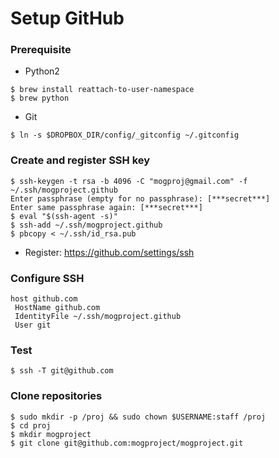 Setup GitHub 
====

### Prerequisite

- Python2

```
$ brew install reattach-to-user-namespace
$ brew python
```

- Git

```
$ ln -s $DROPBOX_DIR/config/_gitconfig ~/.gitconfig
```

### Create and register SSH key

```
$ ssh-keygen -t rsa -b 4096 -C "mogproj@gmail.com" -f ~/.ssh/mogproject.github
Enter passphrase (empty for no passphrase): [***secret***]
Enter same passphrase again: [***secret***]
$ eval "$(ssh-agent -s)"
$ ssh-add ~/.ssh/mogproject.github
$ pbcopy < ~/.ssh/id_rsa.pub
```

- Register: https://github.com/settings/ssh

### Configure SSH

```
host github.com
 HostName github.com
 IdentityFile ~/.ssh/mogproject.github
 User git
```

### Test

```
$ ssh -T git@github.com
```

### Clone repositories

```
$ sudo mkdir -p /proj && sudo chown $USERNAME:staff /proj
$ cd proj
$ mkdir mogproject
$ git clone git@github.com:mogproject/mogproject.git
```
